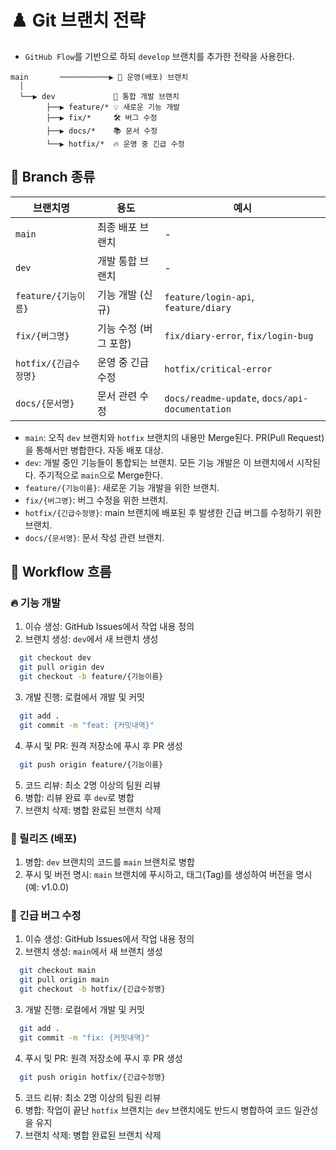 # ♟️ Git 브랜치 전략

- `GitHub Flow`를 기반으로 하되 `develop` 브랜치를 추가한 전략을 사용한다.

```
main       ───────────▶ 🚀 운영(배포) 브랜치
  │
  └──▶ dev             🌱 통합 개발 브랜치
        ├──▶ feature/* 💡 새로운 기능 개발
        ├──▶ fix/*     🛠️ 버그 수정
        ├──▶ docs/*    📚 문서 수정
        └──▶ hotfix/*  🔥 운영 중 긴급 수정
```

## 🧩 Branch 종류

| 브랜치명        | 용도            | 예시                                   |
| ----------- | ------------- | ------------------------------------ |
| `main`      | 최종 배포 브랜치     | -                                    |
| `dev`       | 개발 통합 브랜치     | -                                    |
| `feature/{기능이름}` | 기능 개발 (신규)    | `feature/login-api`, `feature/diary` |
| `fix/{버그명}`     | 기능 수정 (버그 포함) | `fix/diary-error`, `fix/login-bug`   |
| `hotfix/{긴급수정명}`  | 운영 중 긴급 수정    | `hotfix/critical-error`              |
| `docs/{문서명}`    | 문서 관련 수정      | `docs/readme-update`, `docs/api-documentation`     |

- `main`: 오직 `dev` 브랜치와 `hotfix` 브랜치의 내용만 Merge된다. PR(Pull Request)을 통해서만 병합한다. 자동 배포 대상.
- `dev`: 개발 중인 기능들이 통합되는 브랜치. 모든 기능 개발은 이 브랜치에서 시작된다. 주기적으로 `main`으로 Merge한다.
- `feature/{기능이름}`: 새로운 기능 개발을 위한 브랜치.
- `fix/{버그명}`: 버그 수정을 위한 브랜치.
- `hotfix/{긴급수정명}`: main 브랜치에 배포된 후 발생한 긴급 버그를 수정하기 위한 브랜치.
- `docs/{문서명}`: 문서 작성 관련 브랜치.

## 🔁 Workflow 흐름

### 🔥 기능 개발
1. 이슈 생성: GitHub Issues에서 작업 내용 정의
2. 브랜치 생성: `dev`에서 새 브랜치 생성
```bash
  git checkout dev
  git pull origin dev
  git checkout -b feature/{기능이름}
```
3. 개발 진행: 로컬에서 개발 및 커밋
```bash
  git add .
  git commit -m "feat: {커밋내역}"
```
4. 푸시 및 PR: 원격 저장소에 푸시 후 PR 생성
```bash
  git push origin feature/{기능이름}
```
5. 코드 리뷰: 최소 2명 이상의 팀원 리뷰
6. 병합: 리뷰 완료 후 `dev`로 병합
7. 브랜치 삭제: 병합 완료된 브랜치 삭제

### 🧪 릴리즈 (배포)
1. 병합: `dev` 브랜치의 코드를 `main` 브랜치로 병합
2. 푸시 및 버전 명시: `main` 브랜치에 푸시하고, 태그(Tag)를 생성하여 버전을 명시 (예: v1.0.0)

### 🐛 긴급 버그 수정
1. 이슈 생성: GitHub Issues에서 작업 내용 정의
2. 브랜치 생성: `main`에서 새 브랜치 생성
```bash
  git checkout main
  git pull origin main
  git checkout -b hotfix/{긴급수정명}
```
3. 개발 진행: 로컬에서 개발 및 커밋
```bash
  git add .
  git commit -m "fix: {커밋내역}"
```
4. 푸시 및 PR: 원격 저장소에 푸시 후 PR 생성
```bash
  git push origin hotfix/{긴급수정명}
```
5. 코드 리뷰: 최소 2명 이상의 팀원 리뷰
6. 병합: 작업이 끝난 `hotfix` 브랜치는 `dev` 브랜치에도 반드시 병합하여 코드 일관성을 유지
7. 브랜치 삭제: 병합 완료된 브랜치 삭제
